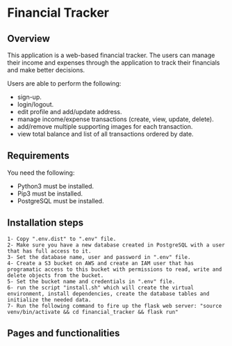 # Financial Tracker

## Overview

This application is a web-based financial tracker. The users can manage their income and expenses through the application to track their financials and make better decisions. 

Users are able to perform the following:
- sign-up.
- login/logout.
- edit profile and add/update address.
- manage income/expense transactions (create, view, update, delete).
- add/remove multiple supporting images for each transaction.
- view total balance and list of all transactions ordered by date.


## Requirements

You need the following:
- Python3 must be installed.
- Pip3 must be installed.
- PostgreSQL must be installed.


## Installation steps

    1- Copy ".env.dist" to ".env" file.
    2- Make sure you have a new database created in PostgreSQL with a user that has full access to it.
    3- Set the database name, user and password in ".env" file.
    4- Create a S3 bucket on AWS and create an IAM user that has programatic access to this bucket with permissions to read, write and delete objects from the bucket.
    5- Set the bucket name and credentials in ".env" file.
    6- run the script "install.sh" which will create the virtual environment, install dependencies, create the database tables and initialize the needed data.
    7- Run the following command to fire up the flask web server: "source venv/bin/activate && cd financial_tracker && flask run"


## Pages and functionalities



